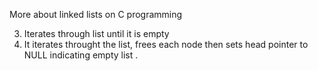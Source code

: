 More about linked lists on C programming

3. Iterates through list until it is empty
4. It iterates throught the list, frees each node then sets head pointer to NULL indicating empty list
.
